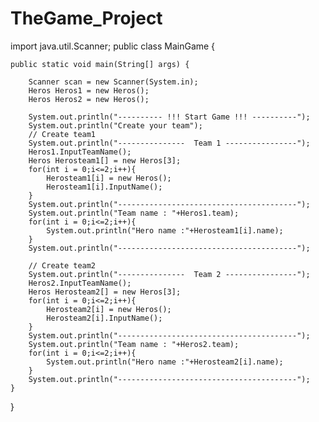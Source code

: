 # TheGame_Project
import java.util.Scanner;
public class MainGame {

	public static void main(String[] args) {
		
		Scanner scan = new Scanner(System.in);
		Heros Heros1 = new Heros();
		Heros Heros2 = new Heros();

		System.out.println("---------- !!! Start Game !!! ----------");
		System.out.println("Create your team");
		// Create team1 
		System.out.println("---------------  Team 1 ----------------");
		Heros1.InputTeamName();
		Heros Herosteam1[] = new Heros[3];
		for(int i = 0;i<=2;i++){
			Herosteam1[i] = new Heros();
			Herosteam1[i].InputName();
		}
		System.out.println("----------------------------------------");
		System.out.println("Team name : "+Heros1.team);
		for(int i = 0;i<=2;i++){
			System.out.println("Hero name :"+Herosteam1[i].name);
		}
		System.out.println("----------------------------------------");		
		
		// Create team2
		System.out.println("---------------  Team 2 ----------------");
		Heros2.InputTeamName();
		Heros Herosteam2[] = new Heros[3];
		for(int i = 0;i<=2;i++){
			Herosteam2[i] = new Heros();
			Herosteam2[i].InputName();
		}
		System.out.println("----------------------------------------");
		System.out.println("Team name : "+Heros2.team);
		for(int i = 0;i<=2;i++){
			System.out.println("Hero name :"+Herosteam2[i].name);
		}
		System.out.println("----------------------------------------");
	}

}
